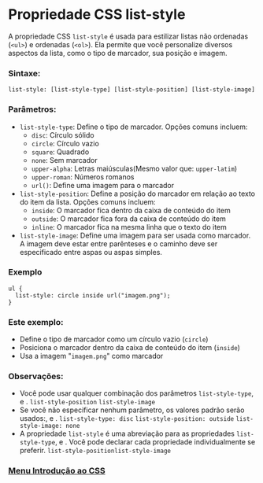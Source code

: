 # Propriedade CSS list-style


A propriedade CSS `list-style` é usada para estilizar listas não ordenadas (`<ul>`) e ordenadas (`<ol>`). Ela permite que você personalize diversos aspectos da lista, como o tipo de marcador, sua posição e imagem.

### Sintaxe:

```
list-style: [list-style-type] [list-style-position] [list-style-image]
```

### Parâmetros:

- `list-style-type`: Define o tipo de marcador. Opções comuns incluem:
   - `disc`: Círculo sólido
   - `circle`: Círculo vazio
   - `square`: Quadrado
   - `none`: Sem marcador
   - `upper-alpha`: Letras maiúsculas(Mesmo valor que: `upper-latim`)
   - `upper-roman`: Números romanos
   - `url()`: Define uma imagem para o marcador
- `list-style-position`: Define a posição do marcador em relação ao texto do item da lista. Opções comuns incluem:
   - `inside`: O marcador fica dentro da caixa de conteúdo do item
   - `outside`: O marcador fica fora da caixa de conteúdo do item
   - `inline`: O marcador fica na mesma linha que o texto do item
- `list-style-image`: Define uma imagem para ser usada como marcador. A imagem deve estar entre parênteses e o caminho deve ser especificado entre aspas ou aspas simples.

### Exemplo

```
ul {
  list-style: circle inside url("imagem.png");
}
```

### Este exemplo:

- Define o tipo de marcador como um círculo vazio (`circle`)
- Posiciona o marcador dentro da caixa de conteúdo do item (`inside`)
- Usa a imagem "`imagem.png`" como marcador

### Observações:

- Você pode usar qualquer combinação dos parâmetros `list-style-type`, e . `list-style-position` `list-style-image`
- Se você não especificar nenhum parâmetro, os valores padrão serão usados:, e . `list-style-type: disc`  `list-style-position: outside` `list-style-image: none`
- A propriedade `list-style` é uma abreviação para as propriedades `list-style-type`, e . Você pode declarar cada propriedade individualmente se preferir. `list-style-positionlist-style-image`

### [Menu Introdução ao CSS](menu_introducao-CSS.md)